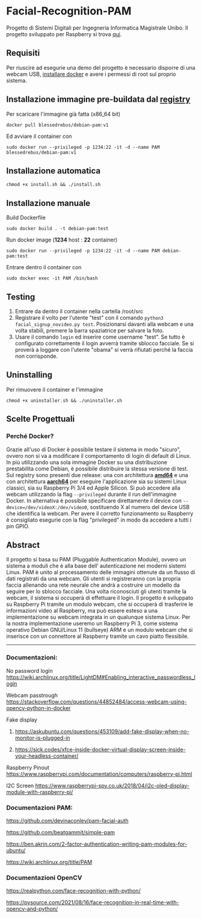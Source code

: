 # Facial-Recognition-PAM
Progetto di Sistemi Digitali per Ingegneria Informatica Magistrale Unibo.
Il progetto sviluppato per Raspberry si trova [qui](https://github.com/FlippaFloppa/Linux-Face-Login/tree/raspberry).
## Requisiti

Per riuscire ad esegurie una demo del progetto è necessario disporre di una webcam USB, [installare docker](https://docs.docker.com/get-docker/) e avere i permessi di root sul proprio sistema.

## Installazione immagine pre-buildata dal [registry](https://hub.docker.com/u/blessedrebus)

Per scaricare l'immagine già fatta (x86_64 bit)

`docker pull blessedrebus/debian-pam:v1`

Ed avviare il container con 

`sudo docker run --privileged -p 1234:22 -it -d --name PAM blessedrebus/debian-pam:v1`

## Installazione automatica

`chmod +x install.sh && ./install.sh`

## Installazione manuale

Build Dockerfile

`sudo docker build . -t debian-pam:test`

Run docker image (**1234** host : **22** container)

`sudo docker run --privileged -p 1234:22 -it -d --name PAM debian-pam:test`

Entrare dentro il container con
 
`sudo docker exec -it PAM /bin/bash`
 
## Testing

1) Entrare da dentro il container nella cartella /root/src
2) Registrare il volto per l'utente "test" con il comando `python3 facial_signup_novideo.py test`. Posizionarsi davanti alla webcam e una volta stabili, premere la barra spaziatrice per salvare la foto.
3) Usare il comando `login` ed inserire come username "test". Se tutto è configurato correttamente il login avverrà tramite sblocco facciale. Se si proverà a loggare con l'utente "obama" si verrà rifiutati perché la faccia non corrisponde.

## Uninstalling

Per rimuovere il container e l'immagine

`chmod +x uninstaller.sh && ./uninstaller.sh`

## Scelte Progettuali

### Perché Docker?
Grazie all'uso di Docker è possibile testare il sistema in modo "sicuro", ovvero non si va a modificare il comportamento di login di default di Linux. In più utilizzando una sola immagine Docker su una distribuzione prestabilita come Debian, è possibile distribuire la stessa versione di test. Sul registry sono presenti due release: una con architettura **[amd64](https://hub.docker.com/layers/blessedrebus/debian-pam/v1/images/sha256-7b49cc928e195c6dd9fe561525681e1a4c6ea2d3ed64a62b7389f0f9ff206891?context=explore)** e una con architettura **[aarch64](https://hub.docker.com/layers/blessedrebus/debian-pam/armv8/images/sha256-0d34e5de41e3b6b2e45a15a2941253d9605f87f1b46d0383439114677cd8ae26?context=explore)** per eseguire l'applicazione sia su sistemi Linux classici, sia su Raspberry Pi 3/4 ed Apple Silicon. Si può accedere alla webcam utilizzando la flag `--privileged` durante il run dell'immagine Docker. In alternativa è possibile specificare direttamente il device con `--device=/dev/videoX:/dev/video0`, sostituendo X al numero del device USB che identifica la webcam. Per avere il corretto funzionamento su Raspberry è consigliato esegurie con la flag "privileged" in modo da accedere a tutti i pin GPIO.

## Abstract
Il progetto si basa su PAM (Pluggable Authentication Module), ovvero un sistema a moduli che è alla base dell’ autenticazione nei moderni sistemi Linux.
PAM è unito al processamento delle immagini ottenute da un flusso di dati registrati da una webcam.
Gli utenti si registreranno con la propria faccia allenando una rete neurale che andrà a costruire un modello da seguire per lo sblocco facciale. Una volta riconosciuti gli utenti tramite la webcam, il sistema si occuperà di effettuare il login.
Il progetto è sviluppato su Raspberry Pi tramite un modulo webcam, che si occuperà di trasferire le informazioni video al Raspberry, ma può essere esteso a una implementazione su webcam integrata in un qualunque sistema Linux. 
Per la nostra implementazione useremo un Raspberry Pi 3, come sistema operativo Debian GNU/Linux 11 (bullseye) ARM e un modulo webcam che si inserisce con un connettore al Raspberry tramite un cavo piatto flessibile.

---

### Documentazioni:
No password login
https://wiki.archlinux.org/title/LightDM#Enabling_interactive_passwordless_login

Webcam passtrough
https://stackoverflow.com/questions/44852484/access-webcam-using-opencv-python-in-docker

Fake display
1) https://askubuntu.com/questions/453109/add-fake-display-when-no-monitor-is-plugged-in

2) https://sick.codes/xfce-inside-docker-virtual-display-screen-inside-your-headless-container/

Raspberry Pinout
https://www.raspberrypi.com/documentation/computers/raspberry-pi.html

I2C Screen
https://www.raspberrypi-spy.co.uk/2018/04/i2c-oled-display-module-with-raspberry-pi/

### Documentazioni PAM:
https://github.com/devinaconley/pam-facial-auth

https://github.com/beatgammit/simple-pam

https://ben.akrin.com/2-factor-authentication-writing-pam-modules-for-ubuntu/

https://wiki.archlinux.org/title/PAM

### Documentazioni OpenCV
https://realpython.com/face-recognition-with-python/

https://pysource.com/2021/08/16/face-recognition-in-real-time-with-opencv-and-python/


